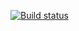 [![Build status](https://ci.appveyor.com/api/projects/status/ug6hkm9xhxr25287?svg=true)](https://ci.appveyor.com/project/Budenovsky/aqa-hw-1-2-postman-echo)
